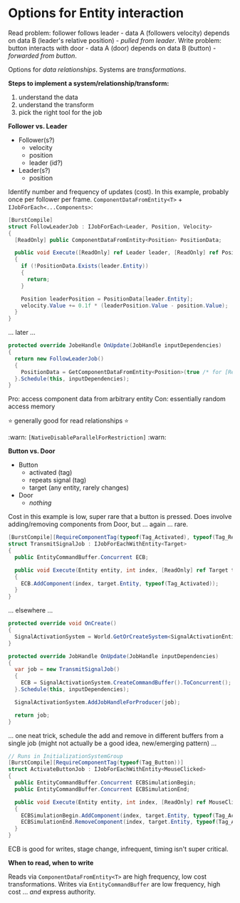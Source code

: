 # Options for Entity interaction

Read problem: follower follows leader - data A (followers velocity) depends on data B (leader's relative position) - _pulled from leader_. Write problem: button interacts with door - data A (door) depends on data B (button) - _forwarded from button_.

Options for _data relationships_. Systems are _transformations_.

**Steps to implement a system/relationship/transform:**

1. understand the data
2. understand the transform
3. pick the right tool for the job

**Follower vs. Leader**

- Follower(s?)
  - velocity
  - position
  - leader (id?)
- Leader(s?)
  - position

Identify number and frequency of updates (cost). In this example, probably once per follower per frame. `ComponentDataFromEntity<T>` + `IJobForEach<...Components>`:

```cs
[BurstCompile]
struct FollowLeaderJob : IJobForEach<Leader, Position, Velocity>
{
  [ReadOnly] public ComponentDataFromEntity<Position> PositionData;

  public void Execute([ReadOnly] ref Leader leader, [ReadOnly] ref Position position, ref Velocity velocity)
  {
    if (!PositionData.Exists(leader.Entity))
    {
      return;
    }

    Position leaderPosition = PositionData[leader.Entity];
    velocity.Value += 0.1f * (leaderPosition.Value - position.Value);
  }
}
```

… later …

```cs
protected override JobeHandle OnUpdate(JobHandle inputDependencies)
{
  return new FollowLeaderJob()
  {
    PositionData = GetComponentDataFromEntity<Position>(true /* for [ReadOnly] */)
  }.Schedule(this, inputDependencies);
}
```

Pro: access component data from arbitrary entity
Con: essentially random access memory

:star: generally good for read relationships :star:

:warn: `[NativeDisableParallelForRestriction]` :warn:

**Button vs. Door**

- Button
  - activated (tag)
  - repeats signal (tag)
  - target (any entity, rarely changes)
- Door
  - _nothing_

Cost in this example is low, super rare that a button is pressed. Does involve adding/removing components from Door, but … again … rare.

```cs
[BurstCompile][RequireComponentTag(typeof(Tag_Activated), typeof(Tag_RepeatsSignal))]
struct TransmitSignalJob : IJobForEachWithEntity<Target>
{
  public EntityCommandBuffer.Concurrent ECB;

  public void Execute(Entity entity, int index, [ReadOnly] ref Target target)
  {
    ECB.AddComponent(index, target.Entity, typeof(Tag_Activated));
  }
}
```

… elsewhere …

```cs
protected override void OnCreate()
{
  SignalActivationSystem = World.GetOrCreateSystem<SignalActivationEntityCommandBufferSystem>();
}

protected override JobHandle OnUpdate(JobHandle inputDependencies)
{
  var job = new TransmitSignalJob()
  {
    ECB = SignalActivationSystem.CreateCommandBuffer().ToConcurrent();
  }.Schedule(this, inputDependencies);

  SignalActivationSystem.AddJobHandleForProducer(job);

  return job;
}
```

… one neat trick, schedule the add and remove in different buffers from a single job (might not actually be a good idea, new/emerging pattern) …

```cs
// Runs in InitializationSystemGroup
[BurstCompile][RequireComponentTag(typeof(Tag_Button))]
struct ActivateButtonJob : IJobForEachWithEntity<MouseClicked>
{
  public EntityCommandBuffer.Concurrent ECBSimulationBegin;
  public EntityCommandBuffer.Concurrent ECBSimulationEnd;

  public void Execute(Entity entity, int index, [ReadOnly] ref MouseClicked mouse)
  {
    ECBSimulationBegin.AddComponent(index, target.Entity, typeof(Tag_Activated));
    ECBSimulationEnd.RemoveComponent(index, target.Entity, typeof(Tag_Activated));
  }
}
```

ECB is good for writes, stage change, infrequent, timing isn't super critical.

**When to read, when to write**

Reads via `ComponentDataFromEntity<T>` are high frequency, low cost transformations. Writes via `EntityCommandBuffer` are low frequency, high cost … _and_ express authority.
